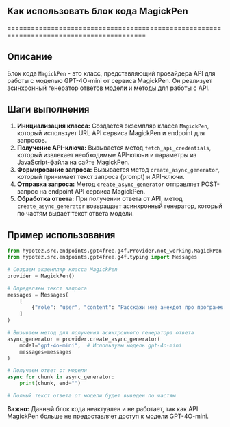 ## Как использовать блок кода MagickPen 
=========================================================================================

Описание
-------------------------
Блок кода `MagickPen` - это класс, представляющий провайдера API для работы с моделью GPT-4O-mini от сервиса MagickPen. 
Он реализует асинхронный генератор ответов модели и методы для работы с API.

Шаги выполнения
-------------------------
1. **Инициализация класса:** Создается экземпляр класса `MagickPen`, который использует URL API сервиса MagickPen и endpoint для запросов.
2. **Получение API-ключа:** Вызывается метод `fetch_api_credentials`, который извлекает необходимые API-ключи и параметры из JavaScript-файла на сайте MagickPen.
3. **Формирование запроса:** Вызывается метод `create_async_generator`, который принимает текст запроса (prompt) и API-ключи.
4. **Отправка запроса:**  Метод `create_async_generator` отправляет POST-запрос на endpoint API сервиса MagickPen.
5. **Обработка ответа:** При получении ответа от API, метод `create_async_generator` возвращает асинхронный генератор, который по частям выдает текст ответа модели.

Пример использования
-------------------------

```python
from hypotez.src.endpoints.gpt4free.g4f.Provider.not_working.MagickPen import MagickPen
from hypotez.src.endpoints.gpt4free.g4f.typing import Messages

# Создаем экземпляр класса MagickPen
provider = MagickPen()

# Определяем текст запроса
messages = Messages(
    [
        {"role": "user", "content": "Расскажи мне анекдот про программиста."},
    ]
)

# Вызываем метод для получения асинхронного генератора ответа
async_generator = provider.create_async_generator(
    model="gpt-4o-mini",  # Используем модель gpt-4o-mini
    messages=messages
)

# Получаем ответ от модели
async for chunk in async_generator:
    print(chunk, end="")

# Полный текст ответа от модели будет выведен по частям
```

**Важно:** Данный блок кода неактуален и не работает, так как API MagickPen больше не предоставляет доступ к модели GPT-4O-mini.